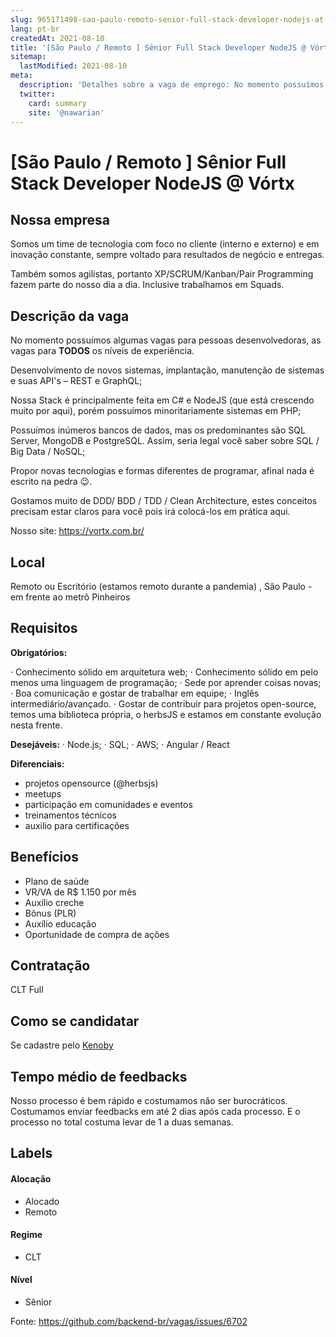 ```yaml
---
slug: 965171498-sao-paulo-remoto-senior-full-stack-developer-nodejs-at-vortx
lang: pt-br
createdAt: 2021-08-10
title: '[São Paulo / Remoto ] Sênior Full Stack Developer NodeJS @ Vórtx - Vaga de Emprego'
sitemap:
  lastModified: 2021-08-10
meta:
  description: 'Detalhes sobre a vaga de emprego: No momento possuímos algumas vagas para pessoas desenvolvedoras, as vagas para **TODOS** os níveis de experiência. Desenvolvimento de novos sistemas, implantação, manutenção de sistemas e suas API"s – REST e GraphQL; Nossa Stack é principalmente feita em C# e NodeJS (que está crescendo muito por aqui), porém possuímos minoritariamente sistemas em PHP; Possuímos inúmeros bancos de dados, mas os predominantes são SQL Server, MongoDB e PostgreSQL. Assim, seria legal você saber sobre SQL / Big Data / NoSQL; Propor novas tecnologias e formas diferentes de programar, afinal nada é escrito na pedra 😉. Gostamos muito de DDD/ BDD / TDD / Clean Architecture, estes conceitos precisam estar claros para você pois irá colocá-los em prática aqui. Nosso site: https://vortx.com.br/'
  twitter:
    card: summary
    site: '@nawarian'
---
```


# [São Paulo / Remoto ] Sênior Full Stack Developer NodeJS @ Vórtx

<!--
==================================================
Caso a vaga for remoto durante a pandemia informar no texto "Remoto durante o covid"
==================================================
-->
<!-- 
==================================================
POR FAVOR, SÓ POSTE SE A VAGA FOR PARA BACK-END!

Não faça distinção de gênero no título da vaga.

Use: "Back-End Developer" ao invés de 
"Desenvolvedor Back-End" \o/

Exemplo: `[São Paulo] Back-End Developer @ NOME DA EMPRESA`
==================================================
-->
<!--
==================================================
Caso a vaga for remoto durante a pandemia deixar a linha abaixo
==================================================
-->
## Nossa empresa

Somos um time de tecnologia com foco no cliente (interno e externo) e em inovação constante, sempre voltado para resultados de negócio e entregas.

Também somos agilistas, portanto XP/SCRUM/Kanban/Pair Programming fazem parte do nosso dia a dia. Inclusive trabalhamos em Squads.


## Descrição da vaga

 No momento possuímos algumas vagas para pessoas desenvolvedoras, as vagas para **TODOS** os níveis de experiência.

Desenvolvimento de novos sistemas, implantação, manutenção de sistemas e suas API's – REST e GraphQL;

Nossa Stack é principalmente feita em C# e NodeJS (que está crescendo muito por aqui), porém possuímos minoritariamente sistemas em PHP;

Possuímos inúmeros bancos de dados, mas os predominantes são SQL Server, MongoDB e PostgreSQL. Assim, seria legal você saber sobre SQL / Big Data / NoSQL;

Propor novas tecnologias e formas diferentes de programar, afinal nada é escrito na pedra 😉.

Gostamos muito de DDD/ BDD / TDD / Clean Architecture, estes conceitos precisam estar claros para você pois irá colocá-los em prática aqui.

Nosso site: https://vortx.com.br/
## Local

Remoto ou Escritório (estamos remoto durante a pandemia) , São Paulo - em frente ao metrô Pinheiros

## Requisitos

**Obrigatórios:**

· Conhecimento sólido em arquitetura web;
· Conhecimento sólido em pelo menos uma linguagem de programação;
· Sede por aprender coisas novas;
· Boa comunicação e gostar de trabalhar em equipe;
· Inglês intermediário/avançado.
· Gostar de contribuir para projetos open-source, temos uma biblioteca própria, o herbsJS e estamos em constante evolução nesta frente.

**Desejáveis:**
· Node.js;
· SQL;
· AWS;
· Angular / React

**Diferenciais:**
- projetos opensource (@herbsjs)
- meetups
- participação em comunidades e eventos
- treinamentos técnicos
- auxilio para certificações

## Benefícios

- Plano de saúde
- VR/VA de R$ 1.150 por mês
- Auxílio creche
- Bônus (PLR)
- Auxílio educação
- Oportunidade de compra de ações 

## Contratação

CLT Full

## Como se candidatar

Se cadastre pelo [Kenoby](https://jobs.kenoby.com/vortx/job/desenvolvedor-full-stack/5e50139600d72114f5ac396b)

## Tempo médio de feedbacks

Nosso processo é bem rápido e costumamos não ser burocráticos.
Costumamos enviar feedbacks em até 2 dias após cada processo. E o processo no total costuma levar de 1 a duas semanas.

## Labels

#### Alocação
- Alocado
- Remoto

#### Regime
- CLT

#### Nível
- Sênior


Fonte: https://github.com/backend-br/vagas/issues/6702